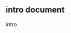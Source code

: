 <script lang="babel">
  export default {
      name: 'introMd',
      data() {
          return {
              a: 1
          }
      }
  }
</script>
## intro document
intro